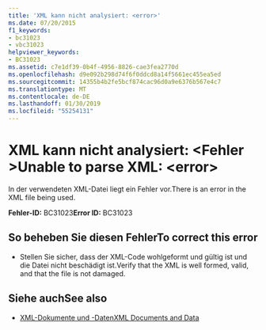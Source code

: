```yaml
---
title: 'XML kann nicht analysiert: <error>'
ms.date: 07/20/2015
f1_keywords:
- bc31023
- vbc31023
helpviewer_keywords:
- BC31023
ms.assetid: c7e1df39-0b4f-4956-8826-cae3fea2770d
ms.openlocfilehash: d9e092b298d74f6f0ddcd8a14f5661ec455ea5ed
ms.sourcegitcommit: 14355b4b2fe5bcf874cac96d0a9e6376b567e4c7
ms.translationtype: MT
ms.contentlocale: de-DE
ms.lasthandoff: 01/30/2019
ms.locfileid: "55254131"
---
```

# <a name="unable-to-parse-xml-error"></a><span data-ttu-id="f93d3-102">XML kann nicht analysiert: \<Fehler ></span><span class="sxs-lookup"><span data-stu-id="f93d3-102">Unable to parse XML: \<error></span></span>
<span data-ttu-id="f93d3-103">In der verwendeten XML-Datei liegt ein Fehler vor.</span><span class="sxs-lookup"><span data-stu-id="f93d3-103">There is an error in the XML file being used.</span></span>  
  
 <span data-ttu-id="f93d3-104">**Fehler-ID:** BC31023</span><span class="sxs-lookup"><span data-stu-id="f93d3-104">**Error ID:** BC31023</span></span>  
  
## <a name="to-correct-this-error"></a><span data-ttu-id="f93d3-105">So beheben Sie diesen Fehler</span><span class="sxs-lookup"><span data-stu-id="f93d3-105">To correct this error</span></span>  
  
-   <span data-ttu-id="f93d3-106">Stellen Sie sicher, dass der XML-Code wohlgeformt und gültig ist und die Datei nicht beschädigt ist.</span><span class="sxs-lookup"><span data-stu-id="f93d3-106">Verify that the XML is well formed, valid, and that the file is not damaged.</span></span>  
  
## <a name="see-also"></a><span data-ttu-id="f93d3-107">Siehe auch</span><span class="sxs-lookup"><span data-stu-id="f93d3-107">See also</span></span>
- [<span data-ttu-id="f93d3-108">XML-Dokumente und -Daten</span><span class="sxs-lookup"><span data-stu-id="f93d3-108">XML Documents and Data</span></span>](../../standard/data/xml/index.md)
